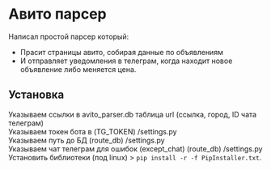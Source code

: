 # Авито парсер

Написал простой парсер который:
- Прасит страницы авито, собирая данные по объявлениям
- И отправляет уведомления в телеграм, когда находит новое объявление либо меняется цена.

## Установка

Указываем ссылки в avito_parser.db таблица url (ссылка, город, ID чата телеграм)<br>
Указываем токен бота в (TG_TOKEN) /settings.py<br>
Указываем путь до БД (route_db) /settings.py<br>
Указываем чат телеграм для ошибок (except_chat) (route_db) /settings.py<br>
Установить библиотеки (под linux) > `pip install -r -f PipInstaller.txt`.
